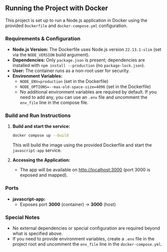 ## Running the Project with Docker

This project is set up to run a Node.js application in Docker using the provided `Dockerfile` and `docker-compose.yml` configuration.

### Requirements & Configuration
- **Node.js Version:** The Dockerfile uses Node.js version `22.13.1-slim` (set via the `NODE_VERSION` build argument).
- **Dependencies:** Only `package.json` is present; dependencies are installed with `npm install --production` (no `package-lock.json`).
- **User:** The container runs as a non-root user for security.
- **Environment Variables:**
  - `NODE_ENV=production` (set in the Dockerfile)
  - `NODE_OPTIONS=--max-old-space-size=4096` (set in the Dockerfile)
  - No additional environment variables are required by default. If you need to add any, you can use an `.env` file and uncomment the `env_file` line in the compose file.

### Build and Run Instructions
1. **Build and start the service:**
   ```sh
   docker compose up --build
   ```
   This will build the image using the provided Dockerfile and start the `javascript-app` service.

2. **Accessing the Application:**
   - The app will be available on [http://localhost:3000](http://localhost:3000) (port 3000 is exposed and mapped).

### Ports
- **javascript-app:**
  - Exposes port **3000** (container) → **3000** (host)

### Special Notes
- No external dependencies or special configuration are required beyond what is specified above.
- If you need to provide environment variables, create a `.env` file in the project root and uncomment the `env_file` line in the `docker-compose.yml`.
